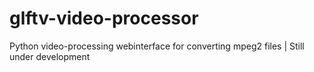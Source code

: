 glftv-video-processor
=====================

Python video-processing webinterface for converting mpeg2 files | Still under development
